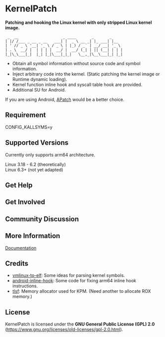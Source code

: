 # KernelPatch

**Patching and hooking the Linux kernel with only stripped Linux kernel image.**

``` shell
 _  __                    _ ____       _       _     
| |/ /___ _ __ _ __   ___| |  _ \ __ _| |_ ___| |__  
| ' // _ \ '__| '_ \ / _ \ | |_) / _` | __/ __| '_ \ 
| . \  __/ |  | | | |  __/ |  __/ (_| | || (__| | | |
|_|\_\___|_|  |_| |_|\___|_|_|   \__,_|\__\___|_| |_|

```

- Obtain all symbol information without source code and symbol information.
- Inject arbitrary code into the kernel. (Static patching the kernel image or Runtime dynamic loading).
- Kernel function inline hook and syscall table hook are provided.
- Additional SU for Android.

If you are using Android, [APatch](https://github.com/bmax121/APatch) would be a better choice.

## Requirement

CONFIG_KALLSYMS=y  

## Supported Versions

Currently only supports arm64 architecture.  

Linux 3.18 - 6.2 (theoretically)  
Linux 6.3+ (not yet adapted)  

## Get Help

## Get Involved

## Community Discussion

## More Information

[Documentation](./doc/)

## Credits

- [vmlinux-to-elf](https://github.com/marin-m/vmlinux-to-elf): Some ideas for parsing kernel symbols.
- [android-inline-hook](https://github.com/bytedance/android-inline-hook): Some code for fixing arm64 inline hook instructions.
- [tlsf](https://github.com/mattconte/tlsf): Memory allocator used for KPM. (Need another to allocate ROX memory.)

## License

KernelPatch is licensed under the **GNU General Public License (GPL) 2.0** (<https://www.gnu.org/licenses/old-licenses/gpl-2.0.html>).
